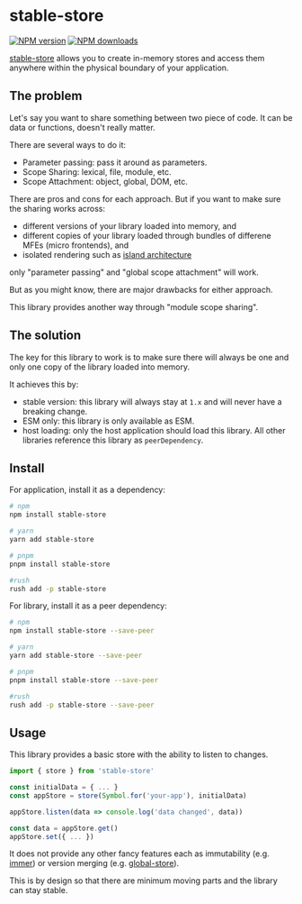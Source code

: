 # stable-store

[![NPM version][npm-image]][npm-url]
[![NPM downloads][downloads-image]][npm-url]

[stable-store] allows you to create in-memory stores and access them anywhere within the physical boundary of your application.

## The problem

Let's say you want to share something between two piece of code.
It can be data or functions, doesn't really matter.

There are several ways to do it:

- Parameter passing: pass it around as parameters.
- Scope Sharing: lexical, file, module, etc.
- Scope Attachment: object, global, DOM, etc.

There are pros and cons for each approach.
But if you want to make sure the sharing works across:

- different versions of your library loaded into memory, and
- different copies of your library loaded through bundles of differene MFEs (micro frontends), and
- isolated rendering such as [island architecture]

only "parameter passing" and "global scope attachment" will work.

But as you might know, there are major drawbacks for either approach.

This library provides another way through "module scope sharing".

## The solution

The key for this library to work is to make sure there will always be one and only one copy of the library loaded into memory.

It achieves this by:

- stable version: this library will always stay at `1.x` and will never have a breaking change.
- ESM only: this library is only available as ESM.
- host loading: only the host application should load this library. All other libraries reference this library as `peerDependency`.

## Install

For application, install it as a dependency:

```sh
# npm
npm install stable-store

# yarn
yarn add stable-store

# pnpm
pnpm install stable-store

#rush
rush add -p stable-store
```

For library, install it as a peer dependency:

```sh
# npm
npm install stable-store --save-peer

# yarn
yarn add stable-store --save-peer

# pnpm
pnpm install stable-store --save-peer

#rush
rush add -p stable-store --save-peer
```

## Usage

This library provides a basic store with the ability to listen to changes.

```ts
import { store } from 'stable-store'

const initialData = { ... }
const appStore = store(Symbol.for('your-app'), initialData)

appStore.listen(data => console.log('data changed', data))

const data = appStore.get()
appStore.set({ ... })
```

It does not provide any other fancy features each as immutability (e.g. [immer]) or version merging (e.g. [global-store]).

This is by design so that there are minimum moving parts and the library can stay stable.

[downloads-image]: https://img.shields.io/npm/dm/unional/stable-store.svg?style=flat
[global-store]: https://www.npmjs.com/package/global-store
[immer]: https://www.npmjs.com/package/immer
[island architecture]: https://jasonformat.com/islands-architecture/
[npm-image]: https://img.shields.io/npm/v/unional/stable-store.svg?style=flat
[npm-url]: https://npmjs.org/package/unional/stable-store
[stable-store]: https://www.npmjs.com/package/stable-store
